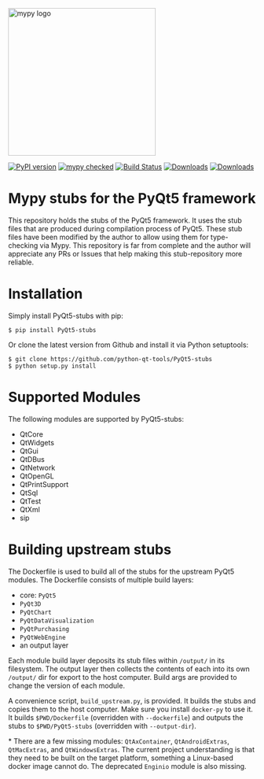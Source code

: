 <img src="http://mypy-lang.org/static/mypy_light.svg" alt="mypy logo" width="300px"/>

[![PyPI version](https://badge.fury.io/py/PyQt5-stubs.svg)](https://badge.fury.io/py/PyQt5-stubs)
[![mypy checked](https://camo.githubusercontent.com/34b3a249cd6502d0a521ab2f42c8830b7cfd03fa/687474703a2f2f7777772e6d7970792d6c616e672e6f72672f7374617469632f6d7970795f62616467652e737667)](http://mypy-lang.org/)
[![Build Status](https://github.com/python-qt-tools/PyQt5-stubs/actions/workflows/ci.yml/badge.svg?query=branch%3Amaster)](https://github.com/python-qt-tools/PyQt5-stubs/actions/workflows/ci.yml?query=branch%3Amaster)
[![Downloads](https://pepy.tech/badge/pyqt5-stubs)](https://pepy.tech/project/pyqt5-stubs)
[![Downloads](https://pepy.tech/badge/pyqt5-stubs/week)](https://pepy.tech/project/pyqt5-stubs/week)

# Mypy stubs for the PyQt5 framework

This repository holds the stubs of the PyQt5 framework. It uses the stub files that are
produced during compilation process of PyQt5. These stub files have been modified by the author
to allow using them for type-checking via Mypy. This repository is far from complete and the author will
appreciate any PRs or Issues that help making this stub-repository more reliable.

# Installation

Simply install PyQt5-stubs with pip:

    $ pip install PyQt5-stubs

Or clone the latest version from Github and install it via Python setuptools:

    $ git clone https://github.com/python-qt-tools/PyQt5-stubs
    $ python setup.py install


# Supported Modules

The following modules are supported by PyQt5-stubs:

* QtCore
* QtWidgets
* QtGui
* QtDBus
* QtNetwork
* QtOpenGL
* QtPrintSupport
* QtSql
* QtTest
* QtXml
* sip

# Building upstream stubs
The Dockerfile is used to build all of the stubs for the upstream PyQt5 modules.
The Dockerfile consists of multiple build layers:
* core: `PyQt5`
* `PyQt3D`
* `PyQtChart`
* `PyQtDataVisualization`
* `PyQtPurchasing`
* `PyQtWebEngine`
* an output layer

Each module build layer deposits its stub files within `/output/` in its
filesystem. The output layer then collects the contents of each into its own 
`/output/` dir for export to the host computer. Build args are provided to 
change the version of each module.

A convenience script, `build_upstream.py`, is provided. It builds the stubs and 
copies them to the host computer. Make sure you install `docker-py` to use it.
It builds `$PWD/Dockerfile` (overridden with `--dockerfile`) and outputs the
stubs to `$PWD/PyQt5-stubs` (overridden with `--output-dir`). 

\* There are a few missing modules: `QtAxContainer`, `QtAndroidExtras`, 
`QtMacExtras`, and `QtWindowsExtras`. The current project understanding is that
they need to be built on the target platform, something a Linux-based docker
image cannot do. The deprecated `Enginio` module is also missing.  
